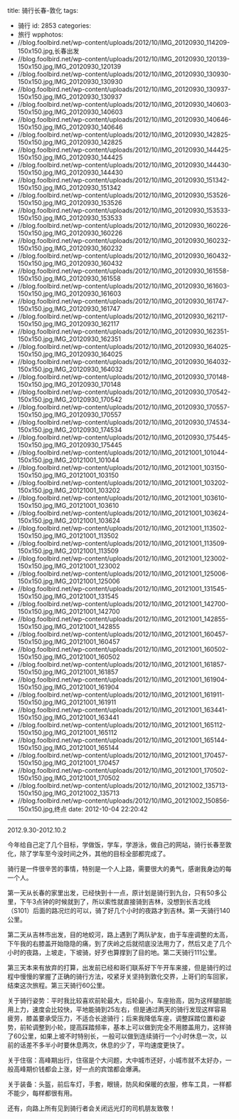 title: 骑行长春-敦化
tags:
  - 骑行
id: 2853
categories:
  - 旅行
wpphotos:
  - //blog.foolbird.net/wp-content/uploads/2012/10/IMG_20120930_114209-150x150.jpg,长春出发
  - //blog.foolbird.net/wp-content/uploads/2012/10/IMG_20120930_120139-150x150.jpg,IMG_20120930_120139
  - //blog.foolbird.net/wp-content/uploads/2012/10/IMG_20120930_130930-150x150.jpg,IMG_20120930_130930
  - //blog.foolbird.net/wp-content/uploads/2012/10/IMG_20120930_130937-150x150.jpg,IMG_20120930_130937
  - //blog.foolbird.net/wp-content/uploads/2012/10/IMG_20120930_140603-150x150.jpg,IMG_20120930_140603
  - //blog.foolbird.net/wp-content/uploads/2012/10/IMG_20120930_140646-150x150.jpg,IMG_20120930_140646
  - //blog.foolbird.net/wp-content/uploads/2012/10/IMG_20120930_142825-150x150.jpg,IMG_20120930_142825
  - //blog.foolbird.net/wp-content/uploads/2012/10/IMG_20120930_144425-150x150.jpg,IMG_20120930_144425
  - //blog.foolbird.net/wp-content/uploads/2012/10/IMG_20120930_144430-150x150.jpg,IMG_20120930_144430
  - //blog.foolbird.net/wp-content/uploads/2012/10/IMG_20120930_151342-150x150.jpg,IMG_20120930_151342
  - //blog.foolbird.net/wp-content/uploads/2012/10/IMG_20120930_153526-150x150.jpg,IMG_20120930_153526
  - //blog.foolbird.net/wp-content/uploads/2012/10/IMG_20120930_153533-150x150.jpg,IMG_20120930_153533
  - //blog.foolbird.net/wp-content/uploads/2012/10/IMG_20120930_160226-150x150.jpg,IMG_20120930_160226
  - //blog.foolbird.net/wp-content/uploads/2012/10/IMG_20120930_160232-150x150.jpg,IMG_20120930_160232
  - //blog.foolbird.net/wp-content/uploads/2012/10/IMG_20120930_160432-150x150.jpg,IMG_20120930_160432
  - //blog.foolbird.net/wp-content/uploads/2012/10/IMG_20120930_161558-150x150.jpg,IMG_20120930_161558
  - //blog.foolbird.net/wp-content/uploads/2012/10/IMG_20120930_161603-150x150.jpg,IMG_20120930_161603
  - //blog.foolbird.net/wp-content/uploads/2012/10/IMG_20120930_161747-150x150.jpg,IMG_20120930_161747
  - //blog.foolbird.net/wp-content/uploads/2012/10/IMG_20120930_162117-150x150.jpg,IMG_20120930_162117
  - //blog.foolbird.net/wp-content/uploads/2012/10/IMG_20120930_162351-150x150.jpg,IMG_20120930_162351
  - //blog.foolbird.net/wp-content/uploads/2012/10/IMG_20120930_164025-150x150.jpg,IMG_20120930_164025
  - //blog.foolbird.net/wp-content/uploads/2012/10/IMG_20120930_164032-150x150.jpg,IMG_20120930_164032
  - //blog.foolbird.net/wp-content/uploads/2012/10/IMG_20120930_170148-150x150.jpg,IMG_20120930_170148
  - //blog.foolbird.net/wp-content/uploads/2012/10/IMG_20120930_170542-150x150.jpg,IMG_20120930_170542
  - //blog.foolbird.net/wp-content/uploads/2012/10/IMG_20120930_170557-150x150.jpg,IMG_20120930_170557
  - //blog.foolbird.net/wp-content/uploads/2012/10/IMG_20120930_174534-150x150.jpg,IMG_20120930_174534
  - //blog.foolbird.net/wp-content/uploads/2012/10/IMG_20120930_175445-150x150.jpg,IMG_20120930_175445
  - //blog.foolbird.net/wp-content/uploads/2012/10/IMG_20121001_101044-150x150.jpg,IMG_20121001_101044
  - //blog.foolbird.net/wp-content/uploads/2012/10/IMG_20121001_103150-150x150.jpg,IMG_20121001_103150
  - //blog.foolbird.net/wp-content/uploads/2012/10/IMG_20121001_103202-150x150.jpg,IMG_20121001_103202
  - //blog.foolbird.net/wp-content/uploads/2012/10/IMG_20121001_103610-150x150.jpg,IMG_20121001_103610
  - //blog.foolbird.net/wp-content/uploads/2012/10/IMG_20121001_103624-150x150.jpg,IMG_20121001_103624
  - //blog.foolbird.net/wp-content/uploads/2012/10/IMG_20121001_113502-150x150.jpg,IMG_20121001_113502
  - //blog.foolbird.net/wp-content/uploads/2012/10/IMG_20121001_113509-150x150.jpg,IMG_20121001_113509
  - //blog.foolbird.net/wp-content/uploads/2012/10/IMG_20121001_123002-150x150.jpg,IMG_20121001_123002
  - //blog.foolbird.net/wp-content/uploads/2012/10/IMG_20121001_125006-150x150.jpg,IMG_20121001_125006
  - //blog.foolbird.net/wp-content/uploads/2012/10/IMG_20121001_131545-150x150.jpg,IMG_20121001_131545
  - //blog.foolbird.net/wp-content/uploads/2012/10/IMG_20121001_142700-150x150.jpg,IMG_20121001_142700
  - //blog.foolbird.net/wp-content/uploads/2012/10/IMG_20121001_142855-150x150.jpg,IMG_20121001_142855
  - //blog.foolbird.net/wp-content/uploads/2012/10/IMG_20121001_160457-150x150.jpg,IMG_20121001_160457
  - //blog.foolbird.net/wp-content/uploads/2012/10/IMG_20121001_160502-150x150.jpg,IMG_20121001_160502
  - //blog.foolbird.net/wp-content/uploads/2012/10/IMG_20121001_161857-150x150.jpg,IMG_20121001_161857
  - //blog.foolbird.net/wp-content/uploads/2012/10/IMG_20121001_161904-150x150.jpg,IMG_20121001_161904
  - //blog.foolbird.net/wp-content/uploads/2012/10/IMG_20121001_161911-150x150.jpg,IMG_20121001_161911
  - //blog.foolbird.net/wp-content/uploads/2012/10/IMG_20121001_163441-150x150.jpg,IMG_20121001_163441
  - //blog.foolbird.net/wp-content/uploads/2012/10/IMG_20121001_165112-150x150.jpg,IMG_20121001_165112
  - //blog.foolbird.net/wp-content/uploads/2012/10/IMG_20121001_165144-150x150.jpg,IMG_20121001_165144
  - //blog.foolbird.net/wp-content/uploads/2012/10/IMG_20121001_170457-150x150.jpg,IMG_20121001_170457
  - //blog.foolbird.net/wp-content/uploads/2012/10/IMG_20121001_170502-150x150.jpg,IMG_20121001_170502
  - //blog.foolbird.net/wp-content/uploads/2012/10/IMG_20121002_135713-150x150.jpg,IMG_20121002_135713
  - //blog.foolbird.net/wp-content/uploads/2012/10/IMG_20121002_150856-150x150.jpg,终点
date: 2012-10-04 22:20:42
---

2012.9.30-2012.10.2

今年给自己定了几个目标，学做饭，学车，学游泳，做自己的网站，骑行长春至敦化，除了学车至今没时间之外，其他的目标全部都完成了。

骑行是一件很辛苦的事情，特别是一个人上路，需要很大的勇气，感谢我身边的每一个人。

第一天从长春的家里出发，已经快到十一点，原计划是骑行到九台，只有50多公里，下午3点钟的时候就到了，所以索性就直接骑到吉林，没想到长吉北线（S101）后面的路况烂的可以，骑了好几个小时的夜路才到吉林。第一天骑行140公里。

第二天从吉林市出发，目的地蛟河，路上遇到了两队驴友，由于车座调整的太高，下午我的右膝盖开始隐隐的痛，到了庆岭之后就彻底没法用力了，然后又走了几个小时的夜路，上坡走，下坡骑，好歹也算撑到了目的地。第二天骑行111公里。

第三天本来有放弃的打算，出发前已经和哥们联系好下午开车来接，但是骑行的过程中慢慢的掌握了正确的骑行方法，咬紧牙关坚持到敦化交界，上哥们的车回家，结束这次旅程。第三天骑行60公里。

关于骑行姿势：平时我比较喜欢前轮最大，后轮最小，车座抬高，因为这样腿部能用上力，速度会比较快，平地能骑到25左右，但是通过两天的骑行发现这样容易疲劳，膝盖要承受压力，不适合长途骑行；后来我降低车座，调整踩踏位置和姿势，前轮调整到小轮，提高踩踏频率，基本上可以做到完全不用膝盖用力，这样骑了60公里，如果上坡不时特别长，一般可以做到连续骑行一个小时休息一次，以前的话差不多半小时要休息两次，休息的少了，平均速度更快了。

关于住宿：高峰期出行，住宿是个大问题，大中城市还好，小城市就不太好办，一般高峰期价钱都会上涨，好一点的宾馆都会爆满。

关于装备：头盔，前后车灯，手套，眼镜，防风和保暖的衣服，修车工具，一样都不能少，每样都很有用。

还有，向路上所有见到骑行者会关闭远光灯的司机朋友致敬！